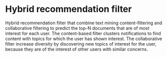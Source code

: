 # Hybrid recommendation filter
Hybrid recommendation filter that combine text mining content-filtering and collaborative filtering to predict the top-N documents that are of most interest for each user. The content-based filter clusters notifications to find content with topics for which the user has shown interest. The collaborative filter increase diversity by discovering new topics of interest for the user, because they are of the interest of other users with similar concerns.
